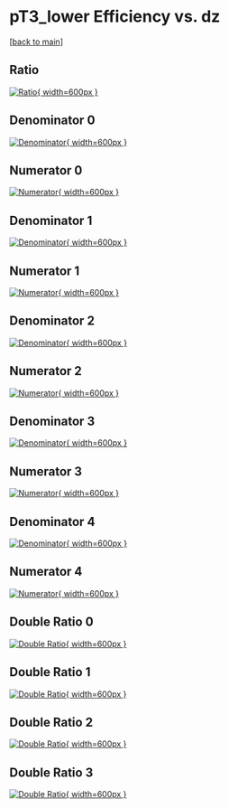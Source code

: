 # pT3_lower Efficiency vs. dz

[[back to main](./)]



## Ratio

[![Ratio](../mtv/var/pT3_lower_xtr_13_-1_eff_dz.png){ width=600px }](../mtv/var/pT3_lower_xtr_13_-1_eff_dz.pdf)

## Denominator 0

[![Denominator](../mtv/den/pT3_lower_xtr_13_-1_eff_dz_den0.png){ width=600px }](../mtv/den/pT3_lower_xtr_13_-1_eff_dz_den0.pdf)

## Numerator 0

[![Numerator](../mtv/num/pT3_lower_xtr_13_-1_eff_dz_num0.png){ width=600px }](../mtv/num/pT3_lower_xtr_13_-1_eff_dz_num0.pdf)

## Denominator 1

[![Denominator](../mtv/den/pT3_lower_xtr_13_-1_eff_dz_den1.png){ width=600px }](../mtv/den/pT3_lower_xtr_13_-1_eff_dz_den1.pdf)

## Numerator 1

[![Numerator](../mtv/num/pT3_lower_xtr_13_-1_eff_dz_num1.png){ width=600px }](../mtv/num/pT3_lower_xtr_13_-1_eff_dz_num1.pdf)

## Denominator 2

[![Denominator](../mtv/den/pT3_lower_xtr_13_-1_eff_dz_den2.png){ width=600px }](../mtv/den/pT3_lower_xtr_13_-1_eff_dz_den2.pdf)

## Numerator 2

[![Numerator](../mtv/num/pT3_lower_xtr_13_-1_eff_dz_num2.png){ width=600px }](../mtv/num/pT3_lower_xtr_13_-1_eff_dz_num2.pdf)

## Denominator 3

[![Denominator](../mtv/den/pT3_lower_xtr_13_-1_eff_dz_den3.png){ width=600px }](../mtv/den/pT3_lower_xtr_13_-1_eff_dz_den3.pdf)

## Numerator 3

[![Numerator](../mtv/num/pT3_lower_xtr_13_-1_eff_dz_num3.png){ width=600px }](../mtv/num/pT3_lower_xtr_13_-1_eff_dz_num3.pdf)

## Denominator 4

[![Denominator](../mtv/den/pT3_lower_xtr_13_-1_eff_dz_den4.png){ width=600px }](../mtv/den/pT3_lower_xtr_13_-1_eff_dz_den4.pdf)

## Numerator 4

[![Numerator](../mtv/num/pT3_lower_xtr_13_-1_eff_dz_num4.png){ width=600px }](../mtv/num/pT3_lower_xtr_13_-1_eff_dz_num4.pdf)

## Double Ratio 0

[![Double Ratio](../mtv/ratio/pT3_lower_xtr_13_-1_eff_dz_ratio0.png){ width=600px }](../mtv/ratio/pT3_lower_xtr_13_-1_eff_dz_ratio0.pdf)

## Double Ratio 1

[![Double Ratio](../mtv/ratio/pT3_lower_xtr_13_-1_eff_dz_ratio1.png){ width=600px }](../mtv/ratio/pT3_lower_xtr_13_-1_eff_dz_ratio1.pdf)

## Double Ratio 2

[![Double Ratio](../mtv/ratio/pT3_lower_xtr_13_-1_eff_dz_ratio2.png){ width=600px }](../mtv/ratio/pT3_lower_xtr_13_-1_eff_dz_ratio2.pdf)

## Double Ratio 3

[![Double Ratio](../mtv/ratio/pT3_lower_xtr_13_-1_eff_dz_ratio3.png){ width=600px }](../mtv/ratio/pT3_lower_xtr_13_-1_eff_dz_ratio3.pdf)

